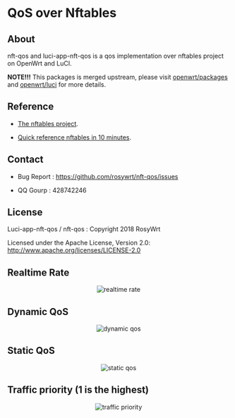 # QoS over Nftables

## About
nft-qos and luci-app-nft-qos is a qos implementation over nftables project on OpenWrt and LuCI.

**NOTE!!!** This packages is merged upstream, please visit [openwrt/packages](https://github.com/openwrt/packages) and [openwrt/luci](https://github.com/openwrt/luci) for more details.

## Reference
* [The nftables project](https://netfilter.org/projects/nftables/index.html).

* [Quick reference nftables in 10 minutes](https://wiki.nftables.org/wiki-nftables/index.php/Quick_reference-nftables_in_10_minutes).

## Contact
* Bug Report : https://github.com/rosywrt/nft-qos/issues

* QQ Gourp : 428742246

## License

Luci-app-nft-qos / nft-qos : Copyright 2018 RosyWrt

Licensed under the Apache License, Version 2.0: http://www.apache.org/licenses/LICENSE-2.0

## Realtime Rate
<div align=center><img src="https://raw.githubusercontent.com/rosywrt/nft-qos/master/previews/realtime-rate.gif" alt="realtime rate"/></div>

## Dynamic QoS
<div align=center><img src="https://raw.githubusercontent.com/rosywrt/nft-qos/master/previews/dynamic-qos.png" alt="dynamic qos"/></div>

## Static QoS
<div align=center><img src="https://raw.githubusercontent.com/rosywrt/nft-qos/master/previews/static-qos.png" alt="static qos"/></div>

## Traffic priority (1 is the highest)
<div align=center><img src="https://raw.githubusercontent.com/rosywrt/nft-qos/master/previews/traffic-priority.png" alt="traffic priority"/></div>
